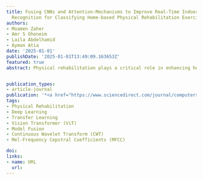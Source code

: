 ```yaml
---
title: Fusing CNNs and Attention-Mechanisms to Improve Real-Time Indoor Human Activity
  Recognition for Classifying Home-based Physical Rehabilitation Exercises
authors:
- Moamen Zaher
- Amr S Ghoneim
- Laila Abdelhamid
- Ayman Atia
date: '2025-01-01'
publishDate: '2025-01-01T13:49:09.163653Z'
featured: true
abstract: Physical rehabilitation plays a critical role in enhancing health outcomes globally. However, the shortage of physiotherapists, particularly in developing countries where the ratio is approximately ten physiotherapists per million people, poses a significant challenge to effective rehabilitation services. The existing literature on rehabilitation often falls short in data representation and the employment of diverse modalities, limiting the potential for advanced therapeutic interventions. To address this gap, This study integrates Computer Vision and Human Activity Recognition (HAR) technologies to support home-based rehabilitation. The study mitigates this gap by exploring various modalities and proposing a framework for data representation. We introduce a novel framework that leverages both Continuous Wavelet Transform (CWT) and Mel-Frequency Cepstral Coefficients (MFCC) for skeletal data representation. CWT is particularly valuable for capturing the time-frequency characteristics of dynamic movements involved in rehabilitation exercises, enabling a comprehensive depiction of both temporal and spectral features. This dual capability is crucial for accurately modelling the complex and variable nature of rehabilitation exercises. In our analysis, we evaluate 20 CNN-based models and one Vision Transformer (ViT) model. Additionally, we propose 12 hybrid architectures that combine CNN-based models with ViT in bi-model and tri-model configurations. These models are rigorously tested on the UI-PRMD and KIMORE benchmark datasets using key evaluation metrics, including accuracy, precision, recall, and F1-score, with 5-fold cross-validation. Our evaluation also considers real-time performance, model size, and efficiency on low-power devices, emphasising practical applicability. The proposed fused tri-model architectures outperform both single-architectures and bi-model configurations, demonstrating robust performance across both datasets and making the fused models the preferred choice for rehabilitation tasks. Our proposed hybrid model, DenMobVit, consistently surpasses state-of-the-art methods, achieving accuracy improvements of 2.9% and 1.97% on the UI-PRMD and KIMORE datasets, respectively. These findings highlight the effectiveness of our approach in advancing rehabilitation technologies and bridging the gap in physiotherapy services.


publication_types:
- article-journal
publication: '*<a href="https://www.sciencedirect.com/journal/computers-in-biology-and-medicine">Journal of Computers in Biology and Medicine*</a>'
tags:
- Physical Rehabilitation
- Deep Learning
- Transfer Learning
- Vision Transformer (ViT)
- Model Fusion
- Continuous Wavelet Transform (CWT)
- Mel-Frequency Cepstral Coefficients (MFCC)

doi: 
links:
- name: URL
  url: 
---
```

